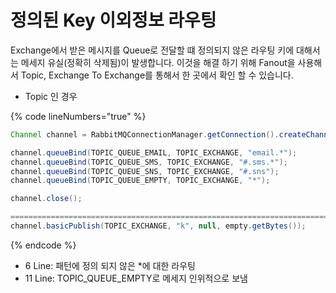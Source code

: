 # 정의된 Key 이외정보 라우팅

Exchange에서 받은 메시지를 Queue로 전달할 떄 정의되지 않은 라우팅 키에 대해서는 메세지 유실(정확히 삭제됨)이 발생합니다. 이것을 해결 하기 위해 Fanout을 사용해서 Topic, Exchange To Exchange를 통해서 한 곳에서 확인 할 수 있습니다.

* Topic 인 경우

{% code lineNumbers="true" %}
```java
Channel channel = RabbitMQConnectionManager.getConnection().createChannel();

channel.queueBind(TOPIC_QUEUE_EMAIL, TOPIC_EXCHANGE, "email.*");
channel.queueBind(TOPIC_QUEUE_SMS, TOPIC_EXCHANGE, "#.sms.*");
channel.queueBind(TOPIC_QUEUE_SNS, TOPIC_EXCHANGE, "#.sns");
channel.queueBind(TOPIC_QUEUE_EMPTY, TOPIC_EXCHANGE, "*");

channel.close();

=========================================================================
channel.basicPublish(TOPIC_EXCHANGE, "k", null, empty.getBytes());
```
{% endcode %}

* 6 Line: 패턴에 정의 되지 않은 \*에 대한 라우팅&#x20;
* 11 Line: TOPIC\_QUEUE\_EMPTY로 메세지 인위적으로 보냄&#x20;

